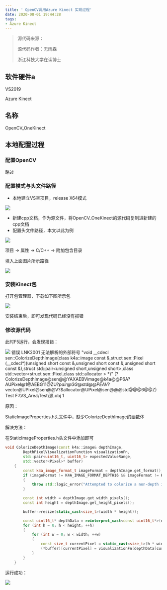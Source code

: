 ```yaml
---
title: ' OpenCV调用Azure Kinect 实现过程'
date: 2020-08-01 19:44:28
tags:
- Azure Kinect
---
```


> 源代码来源：
>
> 源代码作者：无雨森
>
> 浙江科技大学在读博士

<!-- more -->

## 软件硬件a

VS2019

Azure Kinect

## 名称

OpenCV_OneKinect

## 本地配置过程

### 配置OpenCV

略过

### 配置模式与头文件路径

- 本地建立VS空项目，release X64模式

![](https://cdn.jsdelivr.net/gh/junlin49/up/20200731102606.png)

- 新建cpp文档，作为源文件，将OpenCV_OneKinect的源代码复制进新建的cpp文档
- 配置头文件路径，本文以此为例

![](https://cdn.jsdelivr.net/gh/junlin49/up/20200731102928.png)

项目 -> 属性 -> C/C++ -> 附加包含目录

填入上面图片所示路径

![](https://cdn.jsdelivr.net/gh/junlin49/up/20200731103339.png)

### 安装Kinect包

打开包管理器，下载如下图所示包

![](https://cdn.jsdelivr.net/gh/junlin49/up/20200731103706.png)

安装结束后，即可发现代码已经没有报错

### 修改源代码

此时F5运行，会发现报错：

![](https://cdn.jsdelivr.net/gh/junlin49/up/20200731104137.png)
错误	LNK2001	无法解析的外部符号 "void __cdecl sen::ColorizeDepthImage(class k4a::image const &,struct sen::Pixel (__cdecl*)(unsigned short const &,unsigned short const &,unsigned short const &),struct std::pair<unsigned short,unsigned short>,class std::vector<struct sen::Pixel,class std::allocator<struct sen::Pixel> > *)" (?ColorizeDepthImage@sen@@YAXAEBVimage@k4a@@P6A?AUPixel@1@AEBG11@ZU?$pair@GG@std@@PEAV?$vector@UPixel@sen@@V?$allocator@UPixel@sen@@@std@@@6@@Z)	Test	F:\VS_Area\Test\源.obj	1	



原因：

StaticImageProperties.h头文件中，缺少ColorizeDepthImage的函数体

解决方法：

在StaticImageProperties.h头文件中添加即可

```c++
void ColorizeDepthImage(const k4a::image& depthImage,
		DepthPixelVisualizationFunction visualizationFn,
		std::pair<uint16_t, uint16_t> expectedValueRange,
		std::vector<Pixel>* buffer)
	{
		const k4a_image_format_t imageFormat = depthImage.get_format();
		if (imageFormat != K4A_IMAGE_FORMAT_DEPTH16 && imageFormat != K4A_IMAGE_FORMAT_IR16)
		{
			throw std::logic_error("Attempted to colorize a non-depth image!");
		}

		const int width = depthImage.get_width_pixels();
		const int height = depthImage.get_height_pixels();

		buffer->resize(static_cast<size_t>(width * height));

		const uint16_t* depthData = reinterpret_cast<const uint16_t*>(depthImage.get_buffer());
		for (int h = 0; h < height; ++h)
		{
			for (int w = 0; w < width; ++w)
			{
				const size_t currentPixel = static_cast<size_t>(h * width + w);
				(*buffer)[currentPixel] = visualizationFn(depthData[currentPixel], expectedValueRange.first, expectedValueRange.second);
			}
		}
	}
```

运行成功：

![](https://cdn.jsdelivr.net/gh/junlin49/up/20200801211404.png)



